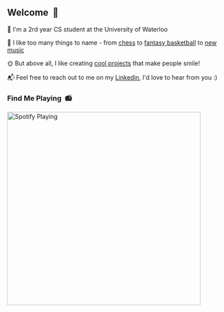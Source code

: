## Welcome &nbsp;👋

🌊 I'm a 2rd year CS student at the University of Waterloo

🎸 I like too many things to name - from [chess](https://www.chess.com/member/lamboliu) to [fantasy basketball](https://www.espn.com/fantasy/basketball/) to [new music](https://open.spotify.com/user/tripledarts)

🌞 But above all, I like creating [cool projects](https://devpost.com/lamboliu) that make people smile!

📬 Feel free to reach out to me on my [Linkedin](https://www.linkedin.com/in/lambert-liu/), I'd love to hear from you :)


### Find Me Playing &nbsp;📻

[<img src="https://lambert-novatorem.vercel.app/api/spotify" alt="Spotify Playing" width="450" />](https://open.spotify.com/user/tripledarts)
